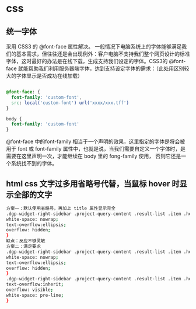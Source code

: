 # css

## 统一字体

采用 CSS3 的 @font-face 属性解决。
一般情况下电脑系统上的字体能够满足我们的基本需求，但往往还是会出现例外：客户电脑不支持我们整个网页设计的标准字体，这时最好的办法是在线下载，生成支持我们设定的字体。CSS3的 @font-face 就能帮助我们利用服务器端字体，达到支持设定字体的需求：（此处用区别较大的字体显示是否成功在线加载）
```css

@font-face: {
  font-family: 'custom-font',
  src: local('custom-font') url('xxxx/xxx.tff')
}

body {
  font-family: 'custom-font'
}
```
@font-face 中的font-family 相当于一个声明的效果，这里指定的字体是将会被用于 font 或 font-family 属性中，也就是说，当我们需要自定义一个字体时，是需要在这里声明一次，才能继续在 body 里的 fong-family 使用， 否则它还是一个系统找不到的字体。

## html css 文字过多用省略号代替，当鼠标 hover 时显示全部的文字

```bash
方案一：默认使用省略号，再加上 title 属性显示完全
.dgp-widget-right-sidebar .project-query-content .result-list .item .header {
white-space: nowrap;
text-overflow:ellipsis;
overflow: hidden;
}
缺点：反应不够灵敏
方案二：满足要求
.dgp-widget-right-sidebar .project-query-content .result-list .item .header {
white-space: nowrap;
text-overflow:ellipsis;
overflow: hidden;
}
.dgp-widget-right-sidebar .project-query-content .result-list .item .header:hover {
text-overflow:inherit;
overflow: visible;
white-space: pre-line;
}
```

